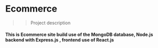 # Ecommerce

>>Project description
 #### **This is Ecommerce site build use of the MongoDB database, Node.js backend with Express.js , frontend use of React.js**
